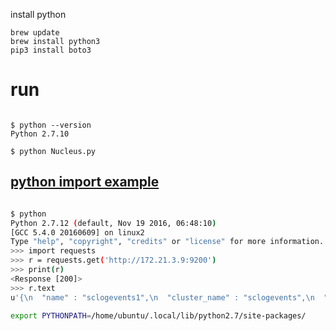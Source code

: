 install python

```
brew update
brew install python3
pip3 install boto3
```

run
===

```

$ python --version
Python 2.7.10

$ python Nucleus.py

```

[python import example](http://docs.python-requests.org/en/master/)
--

```bash

$ python 
Python 2.7.12 (default, Nov 19 2016, 06:48:10) 
[GCC 5.4.0 20160609] on linux2
Type "help", "copyright", "credits" or "license" for more information.
>>> import requests
>>> r = requests.get('http://172.21.3.9:9200')
>>> print(r)
<Response [200]>
>>> r.text
u'{\n  "name" : "sclogevents1",\n  "cluster_name" : "sclogevents",\n  "cluster_uuid" : "xYfSdkW2TKOC40ZcngVhAw",\n  "version" : {\n    "number" : "5.2.2",\n    "build_hash" : "f9d9b74",\n    "build_date" : "2017-02-24T17:26:45.835Z",\n    "build_snapshot" : false,\n    "lucene_version" : "6.4.1"\n  },\n  "tagline" : "You Know, for Search"\n}\n'

```

```bash
export PYTHONPATH=/home/ubuntu/.local/lib/python2.7/site-packages/
```
